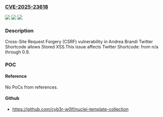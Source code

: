 ### [CVE-2025-23618](https://cve.mitre.org/cgi-bin/cvename.cgi?name=CVE-2025-23618)
![](https://img.shields.io/static/v1?label=Product&message=Twitter%20Shortcode&color=blue)
![](https://img.shields.io/static/v1?label=Version&message=n%2Fa%3C%3D%200.9%20&color=brighgreen)
![](https://img.shields.io/static/v1?label=Vulnerability&message=CWE-352%20Cross-Site%20Request%20Forgery%20(CSRF)&color=brighgreen)

### Description

Cross-Site Request Forgery (CSRF) vulnerability in Andrea Brandi Twitter Shortcode allows Stored XSS.This issue affects Twitter Shortcode: from n/a through 0.9.

### POC

#### Reference
No PoCs from references.

#### Github
- https://github.com/cyb3r-w0lf/nuclei-template-collection

